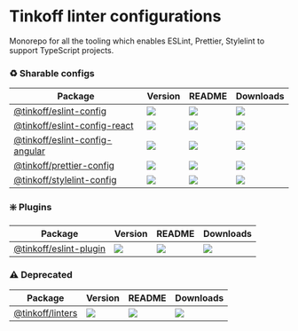 # Tinkoff linter configurations

Monorepo for all the tooling which enables ESLint, Prettier, Stylelint to support TypeScript projects.

### ♻️ Sharable configs

| **Package**                                                                                | **Version**                                                                     | **README**                                                                                      | **Downloads**                                                                                                                 |
| ------------------------------------------------------------------------------------------ | ------------------------------------------------------------------------------- | ----------------------------------------------------------------------------------------------- | ----------------------------------------------------------------------------------------------------------------------------- |
| [@tinkoff/eslint-config](https://npmjs.com/package/@tinkoff/eslint-config)                 | ![](https://img.shields.io/npm/v/%40tinkoff%2Feslint-config/latest.svg)         | [![](https://img.shields.io/badge/README--green.svg)](packages/eslint-config/README.md)         | [![](https://img.shields.io/npm/dw/@tinkoff/eslint-config)](https://npmjs.com/package/@tinkoff/eslint-config)                 |
| [@tinkoff/eslint-config-react](https://npmjs.com/package/@tinkoff/eslint-config-react)     | ![](https://img.shields.io/npm/v/%40tinkoff%2Feslint-config-react/latest.svg)   | [![](https://img.shields.io/badge/README--green.svg)](packages/eslint-config-react/README.md)   | [![](https://img.shields.io/npm/dw/@tinkoff/eslint-config-react)](https://npmjs.com/package/@tinkoff/eslint-config-react)     |
| [@tinkoff/eslint-config-angular](https://npmjs.com/package/@tinkoff/eslint-config-angular) | ![](https://img.shields.io/npm/v/%40tinkoff%2Feslint-config-angular/latest.svg) | [![](https://img.shields.io/badge/README--green.svg)](packages/eslint-config-angular/README.md) | [![](https://img.shields.io/npm/dw/@tinkoff/eslint-config-angular)](https://npmjs.com/package/@tinkoff/eslint-config-angular) |
| [@tinkoff/prettier-config](https://npmjs.com/package/@tinkoff/prettier-config)             | ![](https://img.shields.io/npm/v/%40tinkoff%2Fprettier-config/latest.svg)       | [![](https://img.shields.io/badge/README--green.svg)](packages/prettier-config/README.md)       | [![](https://img.shields.io/npm/dw/@tinkoff/prettier-config)](https://npmjs.com/package/@tinkoff/prettier-config)             |
| [@tinkoff/stylelint-config](https://npmjs.com/package/@tinkoff/stylelint-config)           | ![](https://img.shields.io/npm/v/%40tinkoff%2Fstylelint-config/latest.svg)      | [![](https://img.shields.io/badge/README--green.svg)](packages/stylelint-config/README.md)      | [![](https://img.shields.io/npm/dw/@tinkoff/stylelint-config)](https://npmjs.com/package/@tinkoff/stylelint-config)           |

### ❇️ Plugins

| **Package**                                                                | **Version**                                                             | **README**                                                                              | **Downloads**                                                                                                 |
| -------------------------------------------------------------------------- | ----------------------------------------------------------------------- | --------------------------------------------------------------------------------------- | ------------------------------------------------------------------------------------------------------------- |
| [@tinkoff/eslint-plugin](https://npmjs.com/package/@tinkoff/eslint-plugin) | ![](https://img.shields.io/npm/v/%40tinkoff%2Feslint-plugin/latest.svg) | [![](https://img.shields.io/badge/README--green.svg)](packages/eslint-plugin/README.md) | [![](https://img.shields.io/npm/dw/@tinkoff/eslint-plugin)](https://npmjs.com/package/@tinkoff/eslint-plugin) |

### ⚠️ Deprecated

| **Package**                                                    | **Version**                                                       | **README**                                                                        | **Downloads**                                                                                     |
| -------------------------------------------------------------- | ----------------------------------------------------------------- | --------------------------------------------------------------------------------- | ------------------------------------------------------------------------------------------------- |
| [@tinkoff/linters](https://npmjs.com/package/@tinkoff/linters) | ![](https://img.shields.io/npm/v/%40tinkoff%2Flinters/latest.svg) | [![](https://img.shields.io/badge/README--green.svg)](packages/linters/README.md) | [![](https://img.shields.io/npm/dw/@tinkoff/linters)](https://npmjs.com/package/@tinkoff/linters) |
